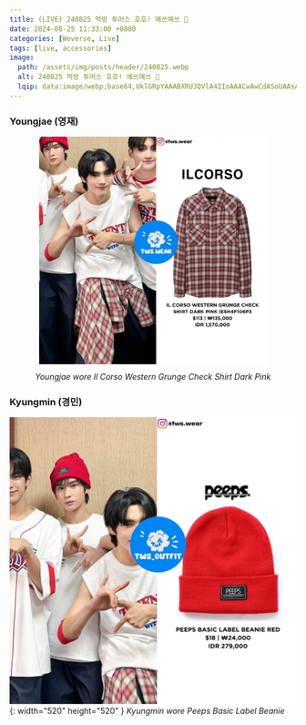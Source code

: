 ```yaml
---
title: (LIVE) 240825 먹방 투어스 호호! 예쓰예쓰 🚂
date: 2024-08-25 11:33:00 +0800
categories: [Weverse, Live]
tags: [live, accessories]
image:
  path: /assets/img/posts/header/240825.webp
  alt: 240825 먹방 투어스 호호! 예쓰예쓰 🚂
  lqip: data:image/webp;base64,UklGRpYAAABXRUJQVlA4IIoAAACwAwCdASoUAAsAPzmEuVOvKKWisAgB4CcJbACdAB6JHIGpVtc2sAD4QOEzzNBAM4+HXjOzLi1NpXSMMWMT1+b31kT/EDwyZwTIoW3tn8ioCd0QA853nGJ8V3LI8LtUq8zJAsqlAA93CfhOtxM+ScNeRoX5A+F2KePXyk2glt3r2aKwlsJ7C2yQQAA=
---
```


### Youngjae (영재)

<div style="text-align: center; font-size: 14px;">
  <picture>
    <img 
      src="/assets/img/posts/weverse-live/240825-youngjae.webp" 
      alt="Youngjae wore Il Corso Western Grunge Check Shirt Dark Pink" 
      width="400" 
      height="400" 
      style="background: url('data:image/webp;base64,UklGRqAAAABXRUJQVlA4IJQAAABwBACdASoUABQAPzmSv1mvKaYjqAgB4CcJYwAAIH3V7tAOGR0kbcYhreeaAAD818sJQ7SrQ0GlHyOPmR3spzvPEJE5egGygIBwniihiiOYz0bPIjdf8zu3lYZuqLwXVMSiyJdrzEUYD3pb1n2fEcAuVbjQdjJVSsgZbjq9F0UANm1KSLY4II/2vCxknFMbA1LOycAA'); background-size: cover;"
      loading="lazy"
    />
  </picture>
  <p style="margin-top: 10px;"><em>Youngjae wore Il Corso Western Grunge Check Shirt Dark Pink</em></p>
</div>


### Kyungmin (경민)

![Desktop View](/assets/img/posts/weverse-live/240825-kyungmin.jpg){: width="520" height="520" }
_Kyungmin wore Peeps Basic Label Beanie_